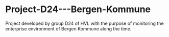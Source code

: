 # Project-D24---Bergen-Kommune
Project developed by group D24 of HVL with the purpose of monitoring the enterprise environment of Bergen Kommune along the time.
